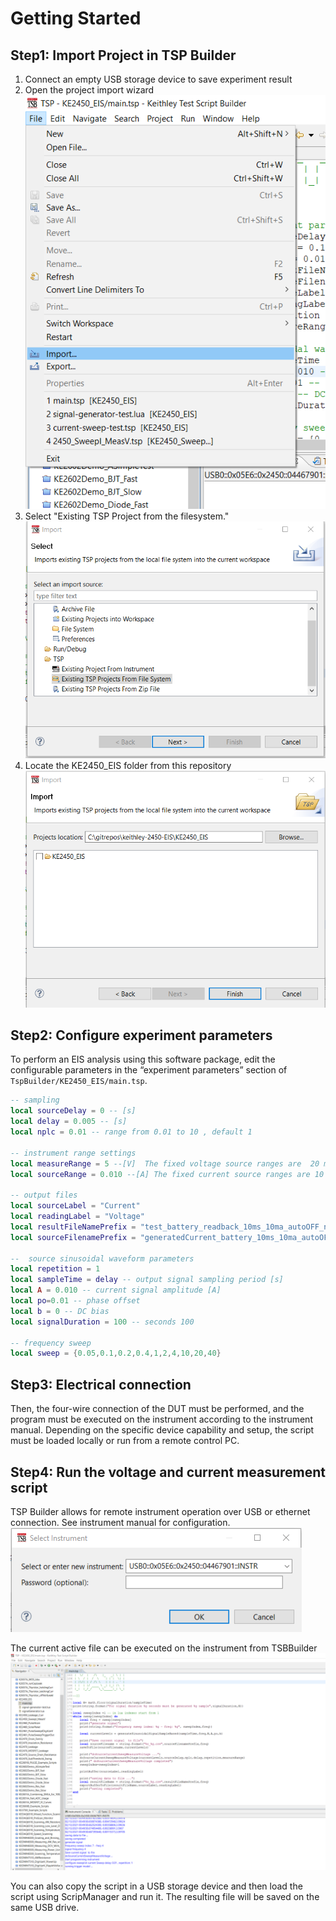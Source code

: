 # Getting Started

## Step1: Import Project in TSP Builder

1. Connect an empty USB storage device to save experiment result
2. Open the project import wizard ![TSB import](media/tsp_builder_import.png)
3. Select "Existing TSP Project from the filesystem." ![TSB import2](media/tsp_builder_import_02.png)
4. Locate the KE2450_EIS folder from this repository ![TSB import3](media/tsp_builder_import_03.png)

## Step2: Configure experiment parameters

To perform an EIS analysis using this software package, edit the configurable parameters in the “experiment parameters” section of `TspBuilder/KE2450_EIS/main.tsp`. 

```lua
-- sampling
local sourceDelay = 0 -- [s]
local delay = 0.005 -- [s]
local nplc = 0.01 -- range from 0.01 to 10 , default 1

-- instrument range settings
local measureRange = 5 --[V]  The fixed voltage source ranges are  20 mV, 200 mV, 2 V, 20 V, and 200 V.
local sourceRange = 0.010 --[A] The fixed current source ranges are 10 nA, 100 nA, 1 microA, 10 microA, 100 microA, 1 mA, 10 mA, 100 mA, and 1 A

-- output files 
local sourceLabel = "Current"
local readingLabel = "Voltage"
local resultFileNamePrefix = "test_battery_readback_10ms_10ma_autoOFF_nplc_05"
local sourceFilenamePrefix = "generatedCurrent_battery_10ms_10ma_autoOFF_nplc_05"

--  source sinusoidal waveform parameters
local repetition = 1
local sampleTime = delay -- output signal sampling period [s]
local A = 0.010 -- current signal amplitude [A]
local po=0.01 -- phase offset
local b = 0 -- DC bias
local signalDuration = 100 -- seconds 100

-- frequency sweep
local sweep = {0.05,0.1,0.2,0.4,1,2,4,10,20,40}

```

## Step3: Electrical connection

Then, the four-wire connection of the DUT must be performed, and the program must be executed on the instrument according to the instrument manual. Depending on the specific device capability and setup, the script must be loaded locally or run from a remote control PC.

## Step4: Run the voltage and current measurement script

TSP Builder allows for remote instrument operation over USB or ethernet connection. See instrument manual for configuration. 
![Open instrument](media/tsp_builder_open_instrument.png)

The current active file can be executed on the instrument from TSBBuilder
![Run from PC](media/tst_builder_run_from_pc.png)

You can also copy the script in a USB storage device and then load the script using ScripManager and run it.
The resulting file will be saved on the same USB drive.

